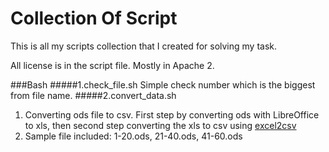 # Collection Of Script
This is all my scripts collection that I created for solving my task.

All license is in the script file. Mostly in Apache 2.


###Bash
#####1.check_file.sh
    Simple check number which is the biggest from file name.
#####2.convert_data.sh
  1. Converting ods file to csv. First step by converting ods with LibreOffice to xls, then second step converting the xls to csv using [excel2csv](https://github.com/informationsea/excel2csv)
  2. Sample file included: 1-20.ods, 21-40.ods, 41-60.ods
